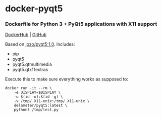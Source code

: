 # docker-pyqt5

### Dockerfile for Python 3 + PyQt5 applications with X11 support

[DockerHub](https://hub.docker.com/repository/docker/delameter/pyqt5) | [GitHub](https://github.com/delameter/docker-pyqt5)

Based on [jozo/pyqt5:1.0](https://hub.docker.com/r/jozo/pyqt5). Includes:
  - pip
  - pyqt5
  - pyqt5.qtmultimedia
  - pyqt5.qtx11extras

Execute this to make sure everything works as supposed to:
```shell
docker run -it --rm \
    -e DISPLAY=$DISPLAY \
    -u $(id -u):$(id -g) \
    -v /tmp/.X11-unix:/tmp/.X11-unix \
    delameter/pyqt5:latest \
    python3 /tmp/test.py
```
